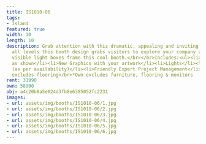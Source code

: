 ```yaml
---
title: IS1010-06
tags:
- Island
featured: true
width: 10
length: 10
description: Grab attention with this dramatic, appealing and inviting design. On
  all levels this booth design grabs visitors to explore your company and brand. Very
  visible light boxes frame this cool booth.</br></br>Includes:<ul><li>All Hardware
  as shown</li><li>New Graphics with your artwork</li><li>Lights</li><li>Counter</li><li>Furniture*
  (as per availability)</li><li>Friendly Expert Project Management</li></ul></br>Rent
  excludes flooring</br>*Own excludes furniture, flooring & monitors
rent: 31990
own: 58900
obj: a4c20b8a5e024d3fb8e6385052fc2231
images:
- url: assets/img/booths/IS1010-06/1.jpg
- url: assets/img/booths/IS1010-06/2.jpg
- url: assets/img/booths/IS1010-06/3.jpg
- url: assets/img/booths/IS1010-06/4.jpg
- url: assets/img/booths/IS1010-06/5.jpg
- url: assets/img/booths/IS1010-06/6.jpg
---
```


